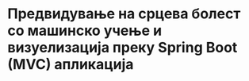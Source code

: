 # Предвидување на срцева болест со машинско учење и визуелизација преку Spring Boot (MVC) апликација
